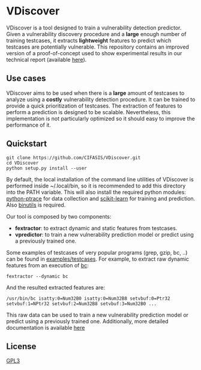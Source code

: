 # VDiscover 

VDiscover is a tool designed to train a vulnerability detection predictor.
Given a vulnerability discovery procedure and a **large** enough number of training testcases, it extracts **lightweight** features to predict which testcases are potentially vulnerable. This repository contains an improved version of a proof-of-concept used to show experimental results in our technical report (available [here](http://vdiscover.org/report.pdf)).

## Use cases

VDiscover aims to be used when there is a **large** amount of testcases to analyze using a **costly** vulnerability detection procedure. It can be trained to provide a quick prioritization of testcases. The extraction of features to perform a prediction is designed to be scalable. Nevertheless, this implementation is not particularly optimized so it should easy to improve the performance of it.

## Quickstart

    git clone https://github.com/CIFASIS/VDiscover.git
    cd VDiscover
    python setup.py install --user

By default, the local installation of the command line utilities of VDiscover is performed inside ~/.local/bin, so it is recommended to add this directory into the PATH variable.
This will also install the required python modules: [python-ptrace](https://bitbucket.org/haypo/python-ptrace/) for data collection and [scikit-learn](http://scikit-learn.org/) for training and prediction. Also [binutils](http://www.gnu.org/software/binutils/) is required.

Our tool is composed by two components:

* **fextractor**: to extract dynamic and static features from testcases.
* **vpredictor**: to train a new vulnerability prediction model or predict using a previously trained one.

Some examples of testcases of very popular programs (grep, gzip, bc, ..) can be found in  [examples/testcases](examples/testcases).  For example, to extract raw dynamic features from an execution of [bc](http://www.gnu.org/software/bc/):

    fextractor --dynamic bc 

And the resulted extracted features are:

    /usr/bin/bc	isatty:0=Num32B0 isatty:0=Num32B8 setvbuf:0=Ptr32 setvbuf:1=NPtr32 setvbuf:2=Num32B8 setvbuf:3=Num32B0 ...

This raw data can be used to train a new vulnerability prediction model or predict using a previously trained one. Additionally, more detailed documentation is available [here](doc/index.md)

## License

[GPL3](LICENSE)
